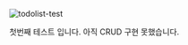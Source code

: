 ![todolist-test](https://user-images.githubusercontent.com/104332812/185064505-41b8424d-a200-4ea7-b717-3b656d02480a.gif)

첫번째 테스트 입니다.
아직 CRUD 구현 못했습니다.
